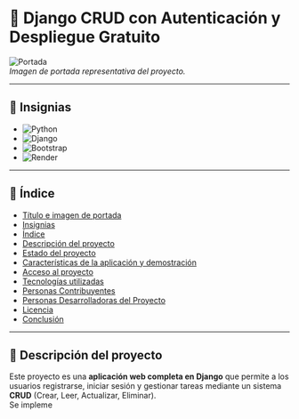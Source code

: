# 📝 Django CRUD con Autenticación y Despliegue Gratuito

![Portada](ruta/a/tu/imagen.png)  
*Imagen de portada representativa del proyecto.*

---

## 🏅 Insignias

- ![Python](https://img.shields.io/badge/Python-3.11-blue)  
- ![Django](https://img.shields.io/badge/Django-4.2-green)  
- ![Bootstrap](https://img.shields.io/badge/Bootstrap-5-purple)  
- ![Render](https://img.shields.io/badge/Deploy-Render-orange)

---

## 📑 Índice

* [Título e imagen de portada](#título-e-imagen-de-portada)  
* [Insignias](#insignias)  
* [Índice](#índice)  
* [Descripción del proyecto](#descripción-del-proyecto)  
* [Estado del proyecto](#estado-del-proyecto)  
* [Características de la aplicación y demostración](#características-de-la-aplicación-y-demostración)  
* [Acceso al proyecto](#acceso-al-proyecto)  
* [Tecnologías utilizadas](#tecnologías-utilizadas)  
* [Personas Contribuyentes](#personas-contribuyentes)  
* [Personas Desarrolladoras del Proyecto](#personas-desarrolladoras-del-proyecto)  
* [Licencia](#licencia)  
* [Conclusión](#conclusión)  

---

## 📌 Descripción del proyecto

Este proyecto es una **aplicación web completa en Django** que permite a los usuarios registrarse, iniciar sesión y gestionar tareas mediante un sistema **CRUD** (Crear, Leer, Actualizar, Eliminar).  
Se impleme

